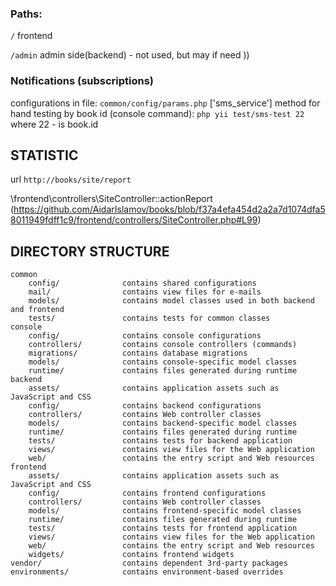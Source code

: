 ### Paths:
`/` frontend

`/admin` admin side(backend) - not used, but may if need ))


### Notifications (subscriptions)
configurations in file: ```common/config/params.php``` ['sms_service']
method for hand testing by book id (console command): ```php yii test/sms-test 22``` where 22 - is book.id



## STATISTIC
url ``http://books/site/report``

\frontend\controllers\SiteController::actionReport
(https://github.com/AidarIslamov/books/blob/f37a4efa454d2a2a7d1074dfa58011949fdff1c9/frontend/controllers/SiteController.php#L99)

DIRECTORY STRUCTURE
-------------------

```
common
    config/              contains shared configurations
    mail/                contains view files for e-mails
    models/              contains model classes used in both backend and frontend
    tests/               contains tests for common classes    
console
    config/              contains console configurations
    controllers/         contains console controllers (commands)
    migrations/          contains database migrations
    models/              contains console-specific model classes
    runtime/             contains files generated during runtime
backend
    assets/              contains application assets such as JavaScript and CSS
    config/              contains backend configurations
    controllers/         contains Web controller classes
    models/              contains backend-specific model classes
    runtime/             contains files generated during runtime
    tests/               contains tests for backend application    
    views/               contains view files for the Web application
    web/                 contains the entry script and Web resources
frontend
    assets/              contains application assets such as JavaScript and CSS
    config/              contains frontend configurations
    controllers/         contains Web controller classes
    models/              contains frontend-specific model classes
    runtime/             contains files generated during runtime
    tests/               contains tests for frontend application
    views/               contains view files for the Web application
    web/                 contains the entry script and Web resources
    widgets/             contains frontend widgets
vendor/                  contains dependent 3rd-party packages
environments/            contains environment-based overrides
```
